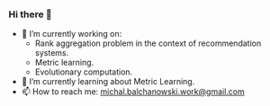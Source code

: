 ### Hi there 👋

* 🔭 I’m currently working on:
  * Rank aggregation problem in the context of recommendation systems.
  * Metric learning.
  * Evolutionary computation.
* 🌱 I’m currently learning about Metric Learning.
* 📫 How to reach me: michal.balchanowski.work@gmail.com

